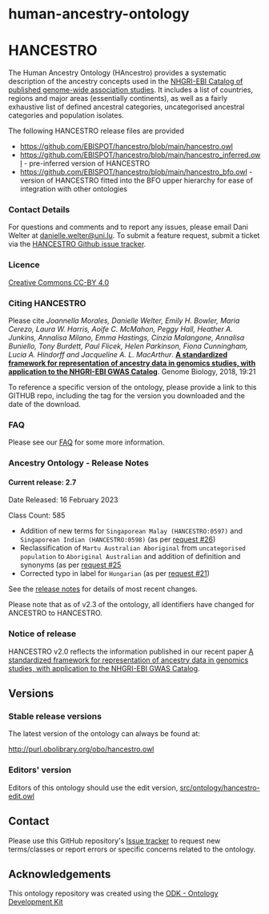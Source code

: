 # human-ancestry-ontology

HANCESTRO
========

The Human Ancestry Ontology (HAncestro) provides a systematic description of the ancestry concepts used in the [NHGRI-EBI Catalog of published genome-wide association studies](http://www.ebi.ac.uk/gwas).  It includes a list of countries, regions and major areas (essentially continents), as well as a fairly exhaustive list of defined ancestral categories, uncategorised ancestral categories and population isolates.

The following HANCESTRO release files are provided 

* https://github.com/EBISPOT/hancestro/blob/main/hancestro.owl
* https://github.com/EBISPOT/hancestro/blob/main/hancestro_inferred.owl - pre-inferred version of HANCESTRO
* https://github.com/EBISPOT/hancestro/blob/main/hancestro_bfo.owl - version of HANCESTRO fitted into the BFO upper hierarchy for ease of integration with other ontologies


### Contact Details ###

For questions and comments and to report any issues, please email Dani Welter at danielle.welter@uni.lu. To submit a feature request, submit a ticket via the [HANCESTRO Github issue tracker](https://github.com/EBISPOT/hancestro/issues).


### Licence ###

[Creative Commons CC-BY 4.0](http://creativecommons.org/licenses/by/4.0/)


### Citing HANCESTRO ###

Please cite *Joannella Morales, Danielle Welter, Emily H. Bowler, Maria Cerezo, Laura W. Harris, Aoife C. McMahon, Peggy Hall, Heather A. Junkins, Annalisa Milano, Emma Hastings, Cinzia Malangone, Annalisa Buniello, Tony Burdett, Paul Flicek, Helen Parkinson, Fiona Cunningham, Lucia A. Hindorff and Jacqueline A. L. MacArthur*. [**A standardized framework for representation of ancestry data in genomics studies, with application to the NHGRI-EBI GWAS Catalog**](https://genomebiology.biomedcentral.com/articles/10.1186/s13059-018-1396-2). Genome Biology, 2018, 19:21

To reference a specific version of the ontology, please provide a link to this GITHUB repo, including the tag for the version you downloaded and the date of the download.

### FAQ ###

Please see our [FAQ](/faq.md) for some more information.


### Ancestry Ontology - Release Notes ###

#### Current release: 2.7

Date Released: 16 February 2023

Class Count: 585 

- Addition of new terms for `Singaporean Malay (HANCESTRO:0597)` and `Singaporean Indian (HANCESTRO:0598)` (as per [request #26](https://github.com/EBISPOT/hancestro/issues/26))
- Reclassification of `Martu Australian Aboriginal` from `uncategorised population` to `Aboriginal Australian` and addition of definition and synonyms (as per [request #25](https://github.com/EBISPOT/hancestro/issues/25)
- Corrected typo in label for `Hungarian` (as per [request #21](https://github.com/EBISPOT/hancestro/issues/21))

See the [release notes](https://github.com/EBISPOT/hancestro/releases) for details of most recent changes.


Please note that as of v2.3 of the ontology, all identifiers have changed for ANCESTRO to HANCESTRO.


### Notice of release ###

HANCESTRO v2.0 reflects the information published in our recent paper [A standardized framework for representation of ancestry data in genomics studies, with application to the NHGRI-EBI GWAS Catalog](https://genomebiology.biomedcentral.com/articles/10.1186/s13059-018-1396-2).


## Versions

### Stable release versions

The latest version of the ontology can always be found at:

http://purl.obolibrary.org/obo/hancestro.owl


### Editors' version

Editors of this ontology should use the edit version, [src/ontology/hancestro-edit.owl](src/ontology/hancestro-edit.owl)

## Contact

Please use this GitHub repository's [Issue tracker](https://github.com/EBISPOT/hancestro/issues) to request new terms/classes or report errors or specific concerns related to the ontology.

## Acknowledgements

This ontology repository was created using the [ODK - Ontology Development Kit](https://github.com/INCATools/ontology-development-kit)
